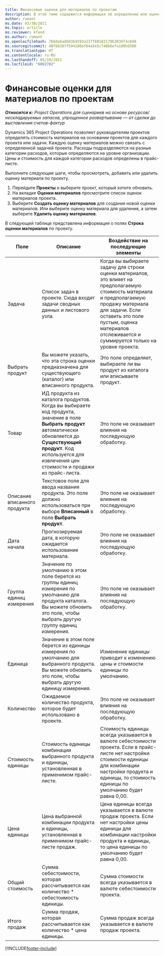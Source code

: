 ```yaml
---
title: Финансовые оценки для материалов по проектам
description: В этой теме содержится информация об определении или оценке материалов на основании проектов.
author: rumant
ms.date: 03/30/2021
ms.topic: article
ms.reviewer: kfend
ms.author: rumant
ms.openlocfilehash: 768da6adb83b4593a227f60182179b3036f4c040
ms.sourcegitcommit: 40f68387f594180af64a5e5c748b6efa188bd300
ms.translationtype: HT
ms.contentlocale: ru-RU
ms.lasthandoff: 05/10/2021
ms.locfileid: "6002702"
---
```

# <a name="financial-estimates-for-materials-on-projects"></a>Финансовые оценки для материалов по проектам

_**Относится к:** Project Operations для сценариев на основе ресурсов/нескладируемых запасов, упрощенное развертывание — от сделки до выставления счетов-фактур_

Dynamics 365 Project Operations позволяет руководителям проектов определять стоимость материалов на основании проектов для каждого проекта или задачи. Каждую оценку материалов можно связать с определенной задачей проекта. Расходы подразделяются на разные категории расходов, которые определяются на уровне организации. Цены и стоимость для каждой категории расходов определены в прайс-листе. 

Выполните следующие шаги, чтобы просмотреть, добавить или удалить оценку материала по проекту.

1. Перейдите **Проекты** и выберите проект, который хотите обновить.
2. На вкладке **Оценки материалов** просмотрите список оценок материалов проекта.
3. Выберите **Создать оценку материалов** для создания новой оценки материалов. Или выберите оценку материала для удаления, а затем выберите **Удалить оценку материалов**.

В следующей таблице представлена информация о полях **Строка оценки материалов** по проекту. 

| **Поле** | **Описание** | **Воздействие на последующие элементы** |
| --- | --- | --- |
| Задача | Список задач в проекте. Сюда входят задачи сводных данных и листового узла. | Когда вы выбираете задачу для строки оценки материалов, это влияет на предполагаемую стоимость материала и предполагаемую продажу материала для задачи. Если оставить это поле пустым, оценка материалов отслеживается и суммируется только на уровне проекта. |
| Выбрать продукт |  Вы можете указать, что эта строка оценки предназначена для существующего (каталог) или вписанного продукта. | Это поле определяет, выбираете ли вы продукт из каталога или вписываете продукт. |
| Товар | ИД продукта из каталога продуктов. Когда вы выбираете код продукта, значение в поле **Выбрать продукт** автоматически обновляется до **Существующий продукт**. Код используется для извлечения цен стоимости и продажи из прайс-листа. | Это поле не оказывает влияния на последующую обработку. |
| Описание вписанного продукта | Текстовое поле для ввода названия продукта. Это поле должно использоваться при выборе **Вписанный** в поле **Выбрать продукт**.| Это поле не оказывает влияния на последующую обработку. |
| Дата начала | Прогнозируемая дата, в которую ожидается использование материала. | Это поле не оказывает влияния на последующую обработку. |
| Группа единиц измерения | Значение по умолчанию в этом поле берется из группы единиц измерения по умолчанию для продукта каталога. Вы можете обновить это поле, чтобы выбрать другую группу единиц измерения. | Это поле не оказывает влияния на последующую обработку. |
| Единица | Значение в этом поле берется из единицы измерения по умолчанию для выбранного продукта. Вы можете обновить это поле, чтобы выбрать другую единицу измерения. | Изменение единицы приводит к изменению цены и стоимости единицы по умолчанию. |
| Количество | Ожидаемое количество продукта, которое будет использовано в проекте. | Это поле не оказывает влияния на последующую обработку. |
| Стоимость единицы | Стоимость единицы комбинации выбранного продукта и единицы, установленная в применимом прайс-листе. | Стоимость единицы всегда указывается в валюте себестоимости проекта. Если в прайс-листе нет настройки стоимости единицы для комбинации настройки продукта и единицы, то стоимость единицы по умолчанию будет равна 0,00. |
| Цена единицы | Цена выбранной комбинации продукта и единицы, установленная в применимом прайс-листе продаж. | Цена единицы всегда указывается в валюте продаж проекта. Если нет настройки цены единицы для комбинации настройки продукта и единицы, то цена единицы по умолчанию будет равна 0,00.|
| Общий стоимость | Сумма себестоимости, которая рассчитывается как количество \* себестоимость единицы.| Сумма стоимости всегда указывается в валюте себестоимости проекта. |
| Итого продаж | Сумма продаж, которая рассчитывается как количество \* цена единицы. | Сумма продаж всегда указывается в валюте продаж проекта. |


[!INCLUDE[footer-include](../includes/footer-banner.md)]
